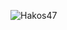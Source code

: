 ![Hakos47](https://github-readme-stats.vercel.app/api?username=hakos47&show_icons=true&theme=radical)
